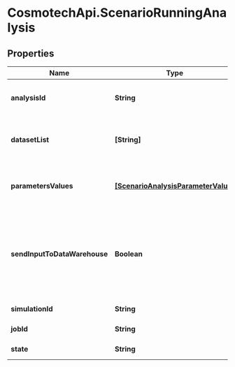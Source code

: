 # CosmotechApi.ScenarioRunningAnalysis

## Properties

Name | Type | Description | Notes
------------ | ------------- | ------------- | -------------
**analysisId** | **String** | the Simulator Analysis Id associated with this Scenario | [optional] 
**datasetList** | **[String]** | the list of Dataset Id associated to this Scenario Analysis | [optional] 
**parametersValues** | [**[ScenarioAnalysisParameterValue]**](ScenarioAnalysisParameterValue.md) | the list of Simulator Analysis parameters values | [optional] 
**sendInputToDataWarehouse** | **Boolean** | whether or not the Dataset values and the input parameters values are send to the DataWarehouse prior to Simulation Run | [optional] 
**simulationId** | **String** | the Simulation Run Id | [optional] [readonly] 
**jobId** | **String** | the compute cluster job Id | [optional] [readonly] 
**state** | **String** | the job state | [optional] [readonly] 


